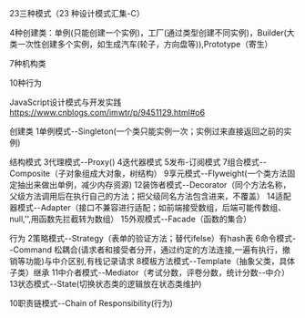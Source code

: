 ﻿23三种模式（23 种设计模式汇集-C）


4种创建类：单例(只能创建一个实例)，工厂(通过类型创建不同实例)，Builder(大类一次性创建多个实例，如生成汽车(轮子，方向盘等)),Prototype（寄生）

7种机构类

10种行为



















JavaScript设计模式与开发实践
https://www.cnblogs.com/imwtr/p/9451129.html#o6


创建类
1单例模式--Singleton(一个类只能实例一次；实例过来直接返回之前的实例)


结构模式
3代理模式--Proxy()
4迭代器模式
5发布-订阅模式
7组合模式--Composite（子对象组成大对象，树结构）
9享元模式--Flyweight(一个类方法固定抽出来做出单例，减少内存资源)
12装饰者模式--Decorator（同个方法名称，父级方法调用后在执行自己的方法；把父级同名方法包含进来，不覆盖）
14适配器模式--Adapter（接口不兼容进行适配；如前端接受数组，后端可能传数组、null,'',用函数先拦截转为数组）
15外观模式--Facade（函数的集合）

行为
2策略模式--Strategy（表单的验证方法；替代ifelse）有hash表
6命令模式--Command 松耦合(请求者和接受者分开，通过约定的方法连接,一遍有执行，撤销等功能)与中介区别,有栈记录请求
8模板方法模式--Template（抽象父类，具体子类）继承
11中介者模式--Mediator（考试分数，评卷分数，统计分数--中介）
13状态模式--State(切换状态类的逻辑放在状态类维护)





10职责链模式--Chain of Responsibility(行为)

